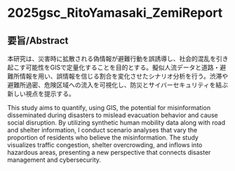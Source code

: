 # 2025gsc_RitoYamasaki_ZemiReport
## 要旨/Abstract

本研究は、災害時に拡散される偽情報が避難行動を誤誘導し、社会的混乱を引き起こす可能性をGISで定量化することを目的とする。擬似人流データと道路・避難所情報を用い、誤情報を信じる割合を変化させたシナリオ分析を行う。渋滞や避難所過密、危険区域への流入を可視化し、防災とサイバーセキュリティを結ぶ新しい視点を提示する。

This study aims to quantify, using GIS, the potential for misinformation disseminated during disasters to mislead evacuation behavior and cause social disruption. By utilizing synthetic human mobility data along with road and shelter information, I conduct scenario analyses that vary the proportion of residents who believe the misinformation. The study visualizes traffic congestion, shelter overcrowding, and inflows into hazardous areas, presenting a new perspective that connects disaster management and cybersecurity.
